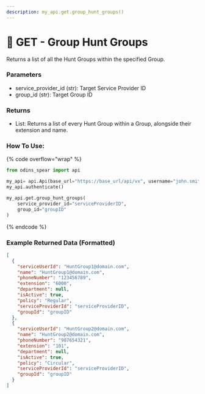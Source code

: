 ```yaml
---
description: my_api.get.group_hunt_groups()
---
```


#  🍇 GET - Group Hunt Groups

Returns a list of all the Hunt Groups within the specified Group.

### Parameters&#x20;

* service_provider_id (str): Target Service Provider ID
* group_id (str): Target Group ID

### Returns

* List: Returns a list of every Hunt Group within a Group, alongside their extension and name.

### How To Use:

{% code overflow="wrap" %}
```python
from odins_spear import api

my_api= api.Api(base_url="https://base_url/api/vx", username="john.smith", password="ODIN_INSTANCE_1")
my_api.authenticate()

my_api.get.group_hunt_groups(
    service_provider_id="serviceProviderID",
    group_id="groupID"
)
```
{% endcode %}

### Example Returned Data (Formatted)
```json
[
  {
    "serviceUserId": "HuntGroup1@domain.com",
    "name": "HuntGroup1@domain.com",
    "phoneNumber": "123456789",
    "extension": "6000",
    "department": null,
    "isActive": true,
    "policy": "Regular",
    "serviceProviderId": "serviceProviderID",
    "groupId": "groupID"
  },
  {
    "serviceUserId": "HuntGroup2@domain.com",
    "name": "HuntGroup2@domain.com",
    "phoneNumber": "987654321",
    "extension": "101",
    "department": null,
    "isActive": true,
    "policy": "Circular",
    "serviceProviderId": "serviceProviderID",
    "groupId": "groupID"
  }
]
```
